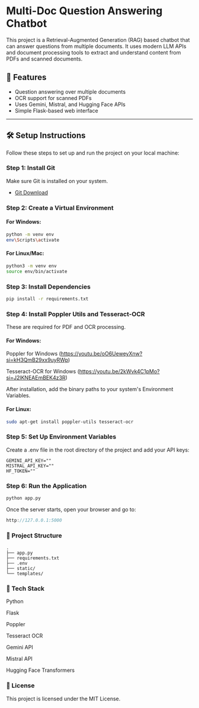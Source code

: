 # Multi-Doc Question Answering Chatbot

This project is a Retrieval-Augmented Generation (RAG) based chatbot that can answer questions from multiple documents. It uses modern LLM APIs and document processing tools to extract and understand content from PDFs and scanned documents.

## 🚀 Features

- Question answering over multiple documents  
- OCR support for scanned PDFs  
- Uses Gemini, Mistral, and Hugging Face APIs  
- Simple Flask-based web interface  

---

## 🛠️ Setup Instructions

Follow these steps to set up and run the project on your local machine:

### Step 1: Install Git

Make sure Git is installed on your system.

- [Git Download](https://git-scm.com/downloads)

### Step 2: Create a Virtual Environment

#### For Windows:
```bash
python -m venv env
env\Scripts\activate
```
#### For Linux/Mac:
```bash
python3 -m venv env
source env/bin/activate
```

### Step 3: Install Dependencies
```bash
pip install -r requirements.txt
```

### Step 4: Install Poppler Utils and Tesseract-OCR
These are required for PDF and OCR processing.

#### For Windows:
Poppler for Windows (https://youtu.be/oO6UeweyXnw?si=kH3QmB29xx9uyRWp)

Tesseract-OCR for Windows (https://youtu.be/2kWvk4C1pMo?si=J2lKNEAEmBEK4z3R)

After installation, add the binary paths to your system's Environment Variables.

#### For Linux:
```bash
sudo apt-get install poppler-utils tesseract-ocr
```

### Step 5: Set Up Environment Variables
Create a .env file in the root directory of the project and add your API keys:

```env
GEMINI_API_KEY=""
MISTRAL_API_KEY=""
HF_TOKEN=""
```

### Step 6: Run the Application
```bash
python app.py
```

Once the server starts, open your browser and go to:

```cpp
http://127.0.0.1:5000
```

### 📁 Project Structure
```arduino
.
├── app.py
├── requirements.txt
├── .env
├── static/
└── templates/
```

### 🧠 Tech Stack
Python

Flask

Poppler

Tesseract OCR

Gemini API

Mistral API

Hugging Face Transformers

### 📝 License
This project is licensed under the MIT License.

